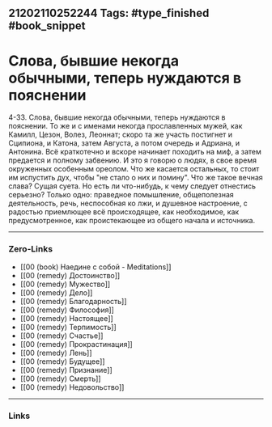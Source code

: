 21202110252244
Tags: #type_finished #book_snippet 
---
# Слова, бывшие некогда обычными, теперь нуждаются в пояснении

 4-33. Слова, бывшие некогда обычными, теперь нуждаются в пояснении. То же и с именами некогда прославленных мужей, как Камилл, Цезон, Волез, Леоннат; скоро та же участь постигнет и Сципиона, и Катона, затем Августа, а потом очередь и Адриана, и Антонина. Всё краткотечно и вскоре начинает походить на миф, а затем предается и полному забвению. И это я говорю о людях, в свое время окруженных особенным ореолом. Что же касается остальных, то стоит им испустить дух, чтобы "не стало о них и помину". Что же такое вечная слава? Сущая суета. Но есть ли что-нибудь, к чему следует отнестись серьезно? Только одно: праведное помышление, общеполезная деятельность, речь, неспособная ко лжи, и душевное настроение, с радостью приемлющее всё происходящее, как необходимое, как предусмотренное, как проистекающее из общего начала и источника. 

---
### Zero-Links
 - [[00 (book) Наедине с собой - Meditations]]
 - [[00 (remedy) Достоинство]]
 - [[00 (remedy) Мужество]]
 - [[00 (remedy) Дело]]
 - [[00 (remedy) Благодарность]]
 - [[00 (remedy) Философия]]
 - [[00 (remedy) Настоящее]]
 - [[00 (remedy) Терпимость]]
 - [[00 (remedy) Счастье]]
 - [[00 (remedy) Прокрастинация]]
 - [[00 (remedy) Лень]]
 - [[00 (remedy) Будущее]]
 - [[00 (remedy) Признание]]
 - [[00 (remedy) Смерть]]
 - [[00 (remedy) Недовольство]]
---
### Links
